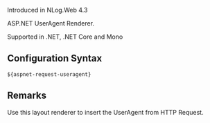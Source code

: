 Introduced in NLog.Web 4.3

ASP.NET UserAgent Renderer. 

Supported in .NET, .NET Core and Mono

## Configuration Syntax
```
${aspnet-request-useragent}
```

## Remarks
Use this layout renderer to insert the UserAgent from HTTP Request.